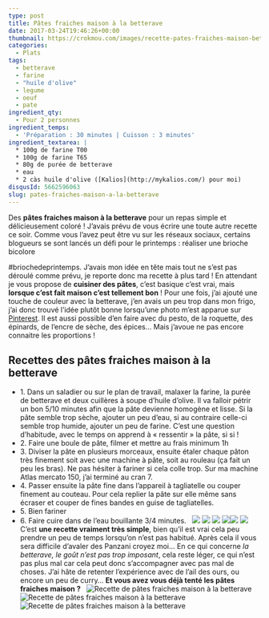 ```yaml
---
type: post
title: Pâtes fraiches maison à la betterave
date: 2017-03-24T19:46:26+00:00
thumbnail: https://crokmou.com/images/recette-pates-fraiches-maison-betterave-crokmou-blog-cuisine-voyage-1-8.jpg
categories:
  - Plats
tags:
  - betterave
  - farine
  - "huile d'olive"
  - legume
  - oeuf
  - pate
ingredient_qty:
  - Pour 2 personnes
ingredient_temps:
  - 'Préparation : 30 minutes | Cuisson : 3 minutes'
ingredient_textarea: |
  * 100g de farine T00
  * 100g de farine T65
  * 80g de purée de betterave
  * eau
  * 2 càs huile d'olive ([Kalios](http://mykalios.com/) pour moi)
disqusId: 5662596063
slug: pates-fraiches-maison-a-la-betterave
---
```


Des **pâtes fraiches maison à la betterave** pour un repas simple et délicieusement coloré ! J’avais prévu de vous écrire une toute autre recette ce soir. Comme vous l’avez peut être vu sur les réseaux sociaux, certains blogueurs se sont lancés un défi pour le printemps : réaliser une brioche bicolore

#briochedeprintemps. J’avais mon idée en tête mais tout ne s’est pas déroulé comme prévu, je reporte donc ma recette à plus tard ! En attendant je vous propose de **cuisiner des pâtes**, c’est basique c’est vrai, mais **lorsque c’est fait maison c’est tellement bon** ! Pour une fois, j’ai ajouté une touche de couleur avec la betterave, j’en avais un peu trop dans mon frigo, j’ai donc trouvé l’idée plutôt bonne lorsqu’une photo m’est apparue sur [Pinterest](https://www.pinterest.com/blogcrokmou/). Il est aussi possible d’en faire avec du pesto, de la roquette, des épinards, de l’encre de sèche, des épices… Mais j’avoue ne pas encore connaitre les proportions !

## **Recettes des pâtes fraiches maison à la betterave**

* 1\. Dans un saladier ou sur le plan de travail, malaxer la farine, la purée de betterave et deux cuillères à soupe d’huile d’olive. Il va falloir pétrir un bon 5/10 minutes afin que la pâte devienne homogène et lisse. Si la pâte semble trop sèche, ajouter un peu d’eau, si au contraire celle-ci semble trop humide, ajouter un peu de farine. C’est une question d’habitude, avec le temps on apprend à « ressentir » la pâte, si si !
* 2\. Faire une boule de pâte, filmer et mettre au frais minimum 1h
* 3\. Diviser la pâte en plusieurs morceaux, ensuite étaler chaque pâton très finement soit avec une machine à pâte, soit au rouleau (ça fait un peu les bras). Ne pas hésiter à fariner si cela colle trop. Sur ma machine Atlas mercato 150, j’ai terminé au cran 7.
* 4\. Passer ensuite la pâte fine dans l’appareil à tagliatelle ou couper finement au couteau. Pour cela replier la pâte sur elle même sans écraser et couper de fines bandes en guise de tagliatelles.
* 5\. Bien fariner
* 6\. Faire cuire dans de l’eau bouillante 3/4 minutes.   ![](http://www.crokmou.com/wp-content/uploads/2017/03/recette-pates-fraiches-maison-betterave-crokmou-blog-cuisine-voyage-1.jpg) ![](http://www.crokmou.com/wp-content/uploads/2017/03/recette-pates-fraiches-maison-betterave-crokmou-blog-cuisine-voyage-1-1.jpg) ![](http://www.crokmou.com/wp-content/uploads/2017/03/recette-pates-fraiches-maison-betterave-crokmou-blog-cuisine-voyage-1-2.jpg) ![](http://www.crokmou.com/wp-content/uploads/2017/03/recette-pates-fraiches-maison-betterave-crokmou-blog-cuisine-voyage-1-10.jpg)![](http://www.crokmou.com/wp-content/uploads/2017/03/recette-pates-fraiches-maison-betterave-crokmou-blog-cuisine-voyage-1-4.jpg) ![](http://www.crokmou.com/wp-content/uploads/2017/03/recette-pates-fraiches-maison-betterave-crokmou-blog-cuisine-voyage-1-3.jpg)   C’est **une recette vraiment très simple**, bien qu’il est vrai cela peu prendre un peu de temps lorsqu’on n’est pas habitué. Après cela il vous sera difficile d’avaler des Panzani croyez moi… En ce qui concerne _la betterave, le goût n’est pas trop imposant_, cela reste léger, ce qui n’est pas plus mal car cela peut donc s’accompagner avec pas mal de choses. J’ai hâte de retenter l’expérience avec de l’ail des ours, ou encore un peu de curry… **Et vous avez vous déjà tenté les pâtes fraiches maison ?**   ![Recette de pâtes fraiches maison à la betterave](http://www.crokmou.com/wp-content/uploads/2017/03/recette-pates-fraiches-maison-betterave-crokmou-blog-cuisine-voyage-1-6.jpg "Recette de pâtes fraiches maison à la betterave") ![Recette de pâtes fraiches maison à la betterave](http://www.crokmou.com/wp-content/uploads/2017/03/recette-pates-fraiches-maison-betterave-crokmou-blog-cuisine-voyage-1-5.jpg "Recette de pâtes fraiches maison à la betterave")![Recette de pâtes fraiches maison à la betterave](http://www.crokmou.com/wp-content/uploads/2017/03/recette-pates-fraiches-maison-betterave-crokmou-blog-cuisine-voyage-1-7.jpg "Recette de pâtes fraiches maison à la betterave")